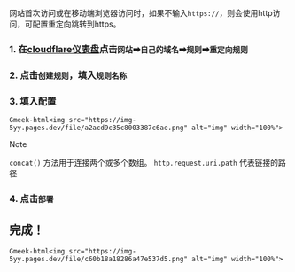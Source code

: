 网站首次访问或在移动端浏览器访问时，如果不输入`https://`，则会使用http访问，可配置重定向跳转到https。

### 1. 在[cloudflare仪表盘](https://dash.cloudflare.com/)点击`网站`➡`自己的域名`➡`规则`➡`重定向规则`

### 2. 点击`创建规则`，填入`规则名称`

### 3. 填入配置

`Gmeek-html<img src="https://img-5yy.pages.dev/file/a2acd9c35c8003387c6ae.png" alt="img" width="100%">`

> [!NOTE]
> `concat()`  方法用于连接两个或多个数组。
`http.request.uri.path`  代表链接的路径

### 4. 点击`部署`

## 完成！



`Gmeek-html<img src="https://img-5yy.pages.dev/file/c60b18a18286a47e537d5.png" alt="img" width="100%">`


